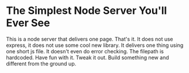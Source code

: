 # The Simplest Node Server You'll Ever See
This is a node server that delivers one page.
That's it.
It does not use express, it does not use some cool new library.
It delivers one thing using one short js file.
It doesn't even do error checking. The filepath is hardcoded.
Have fun with it. Tweak it out. Build something new and different from the ground up.